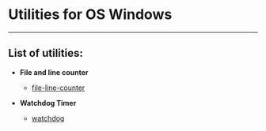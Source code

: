 # Utilities for OS Windows

---------------------------------------------------------

## List of utilities:

* **File and line counter**
  * [file-line-counter](https://github.com/lu-ko/utils-windows/tree/master/file-line-counter)

* **Watchdog Timer**
  * [watchdog](https://github.com/lu-ko/utils-windows/tree/master/watchdog)

